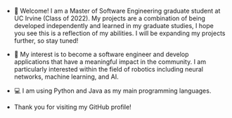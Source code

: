 - 👋 Welcome! I am a Master of Software Engineering graduate student at UC Irvine (Class of 2022). My projects are a combination of being developed independently and learned in my graduate studies, I hope you see this is a reflection of my abilities. I will be expanding my projects further, so stay tuned!
 
- 🤖 My interest is to become a software engineer and develop applications that have a meaningful impact in the community. I am particularly interested within the field of robotics including neural networks, machine learning, and AI.

- 💻 I am using Python and Java as my main programming languages.

-  Thank you for visiting my GitHub profile!
